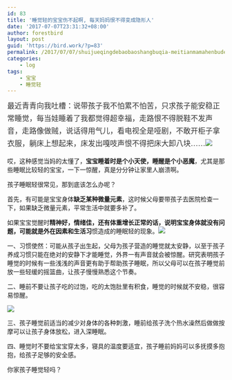 ```yaml
---
id: 83
title: '睡觉轻的宝宝伤不起啊, 每天妈妈恨不得变成隐形人'
date: '2017-07-07T23:31:32+08:00'
author: forestbird
layout: post
guid: 'https://bird.work/?p=83'
permalink: /2017/07/07/shuijueqingdebaobaoshangbuqia-meitianmamahenbudebianchengyinxingren/
categories:
    - log
tags:
    - 宝宝
    - 睡觉轻
---
```


 <span style="color: rgb(51, 51, 51); font-family: 'Microsoft Yahei'; font-size: 17px; line-height: 28.9px; text-indent: 28px;">最近青青向我吐槽：说带孩子我不怕累不怕苦，只求孩子能安稳正常睡觉，每当娃睡着了我都觉得超幸福，走路恨不得脱鞋不发声音，走路像做贼，说话得用气儿，看电视全是哑剧，不敢开柜子拿衣服，躺床上想起来，床发出嘎吱声恨不得把床大卸八块……</span>![](http://www.zhaoweifeng.cn/blog/upload/201707071532084758.jpeg)

哎，这种感觉当妈的太懂了，**宝宝睡着时是个小天使，睡醒是个小恶魔**，尤其是那些睡眠比较轻的宝宝，一下一惊醒，真是分分钟让家里人崩溃啊。

孩子睡眠轻很常见，那到底该怎么办呢？

首先，有可能是宝宝身体**缺乏某种微量元素**，这时候父母要带孩子去医院检查一下，如果缺乏微量元素，平常生活中就要多补了。

如果宝宝觉醒时**精神好，情绪佳，还有体重增长正常的话，说明宝宝身体就没有问题，**可能就是**外在因素和生活习**惯造成的睡眠轻的现象。![](http://www.zhaoweifeng.cn/blog/upload/201707071532082340.jpeg)

一、习惯使然：可能从孩子出生起，父母为孩子营造的睡觉就太安静，以至于孩子养成习惯只能在绝对的安静下才能睡觉，外界一有声音就会被惊醒。研究表明孩子睡觉的时候有一些浅浅的声音更有助于帮助孩子睡眠，所以父母可以在孩子睡觉前放一些轻缓的摇篮曲，让孩子慢慢熟悉这个节奏。

二、睡前不要让孩子吃的过饱，吃的太饱肚里有积食，睡觉的时候就不安稳，很容易惊醒。

![](http://www.zhaoweifeng.cn/blog/upload/201707071532080003.jpeg)

三、孩子睡觉前适当的减少对身体的各种刺激，睡前给孩子洗个热水澡然后做做按摩可以让孩子身体放松，进入深睡眠。

四、睡觉时不要给宝宝穿太多，寝具的温度要适宜，孩子睡前妈妈可以多抚摸多抱抱，给孩子足够的安全感。

你家孩子睡觉轻吗？